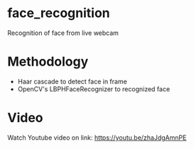 # face_recognition
Recognition of face from live webcam

# Methodology
- Haar cascade to detect face in frame
- OpenCV's LBPHFaceRecognizer to recognized face




# Video 
Watch Youtube video on link: https://youtu.be/zhaJdgAmnPE
